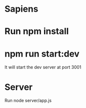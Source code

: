 # Sapiens

# Run npm install

# npm run start:dev

It will start the dev server at port 3001 

# Server

Run node server/app.js
